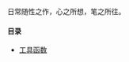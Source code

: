 日常随性之作，心之所想，笔之所往。

#### 目录

* [工具函数][1]



[1]:https://github.com/Happy-Everyday/free-write/tree/master/JavaScript/util
